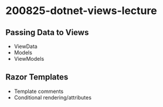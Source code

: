 # 200825-dotnet-views-lecture


## Passing Data to Views
* ViewData
* Models
* ViewModels

## Razor Templates
* Template comments
* Conditional rendering/attributes






